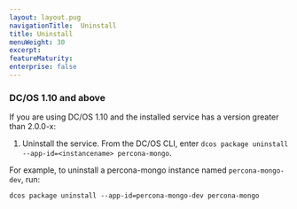 ```yaml
---
layout: layout.pug
navigationTitle:  Uninstall
title: Uninstall
menuWeight: 30
excerpt:
featureMaturity:
enterprise: false
---
```


<!-- THIS CONTENT DUPLICATES THE DC/OS OPERATION GUIDE -->

### DC/OS 1.10 and above

If you are using DC/OS 1.10 and the installed service has a version greater than 2.0.0-x:

1. Uninstall the service. From the DC/OS CLI, enter `dcos package uninstall --app-id=<instancename> percona-mongo`.

For example, to uninstall a percona-mongo instance named `percona-mongo-dev`, run:

```shell
dcos package uninstall --app-id=percona-mongo-dev percona-mongo
```

<!-- END DUPLICATE BLOCK -->

